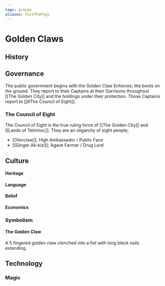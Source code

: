 ```yaml
---
tags: groups
aliases: FuckThePigs
---
```


# Golden Claws
## History
## Governance
The public government begins with the Golden Claw Enforces; the boots on the ground. They report to their Captains at their Garrisons throughout [[The Golden City]] and the holdings under their protection. Those Captains report to [[#The Council of Eight]]. 

### The Council of Eight
The Council of Eight is the true ruling force of [[The Golden City]] and [[Lands of Tetrimoc]]. They are an oligarchy of eight people;
- [[Venclaw]]; High Ambassador / Public Face
- [[Ginger Ak-kizi]]; Agave Farmer / Drug Lord
## Culture
#### Heritage
#### Language
#### Belief
#### Economics
### Symbolism
#### The Golden Claw
A 5 fingered golden claw clenched into a fist with long black nails extending.
## Technology
### Magic